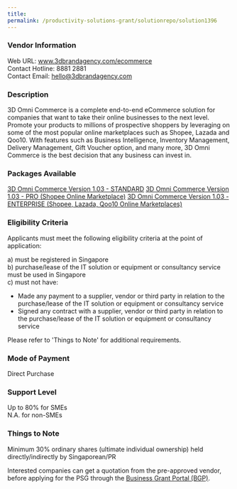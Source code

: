 ```yaml
---
title: 
permalink: /productivity-solutions-grant/solutionrepo/solution1396
---
```


### Vendor Information
Web URL: www.3dbrandagency.com/ecommerce <br>Contact Hotline: 8881 2881  <br>Contact Email: hello@3dbrandagency.com 

### Description

3D Omni Commerce is a complete end-to-end eCommerce solution for companies that want to take their online businesses to the next level. Promote your products to millions of prospective shoppers by leveraging on some of the most popular online marketplaces such as Shopee, Lazada and Qoo10. With features such as Business Intelligence, Inventory Management, Delivery Management, Gift Voucher option, and many more, 3D Omni Commerce is the best decision that any business can invest in.

### Packages Available

<a href='https://www.gobusiness.gov.sg/images/psg/Desensitised_3D_Brand_20200553_Annex_3_Part_1.pdf' target='_blank'>3D Omni Commerce Version 1.03 - STANDARD</a>
<a href='https://www.gobusiness.gov.sg/images/psg/Desensitised_3D_Brand_20200553_Annex_3_Part_2.pdf' target='_blank'>3D Omni Commerce Version 1.03 - PRO (Shopee Online Marketplace)</a>
<a href='https://www.gobusiness.gov.sg/images/psg/Desensitised_3D_Brand_20200553_Annex_3_Part_3.pdf' target='_blank'>3D Omni Commerce Version 1.03 - ENTERPRISE (Shopee, Lazada, Qoo10 Online Marketplaces)</a>

### Eligibility Criteria

Applicants must meet the following eligibility criteria at the point of application:

a) must be registered in Singapore <br>
b) purchase/lease of the IT solution or equipment or consultancy service must be used in Singapore <br>
c) must not have:
- Made any payment to a supplier, vendor or third party in relation to the purchase/lease of the IT solution or equipment or consultancy service
- Signed any contract with a supplier, vendor or third party in relation to the purchase/lease of the IT solution or equipment or consultancy service

Please refer to 'Things to Note' for additional requirements.

### Mode of Payment
Direct Purchase

### Support Level
Up to 80% for SMEs <br>
N.A. for non-SMEs

### Things to Note
Minimum 30% ordinary shares (ultimate individual ownership) held directly/indirectly by Singaporean/PR

Interested companies can get a quotation from the pre-approved vendor, before applying for the PSG through the <a target='_blank' href='https://www.businessgrants.gov.sg/'>Business Grant Portal (BGP)</a>.
